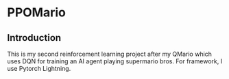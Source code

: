 # PPOMario
## Introduction
This is my second reinforcement learning project after my QMario which uses DQN for training an AI agent playing supermario bros. For framework, I use Pytorch Lightning.
